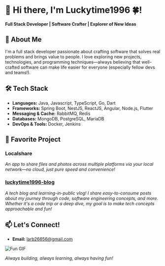 # 👋 Hi there, I'm Luckytime1996 🍀!  

**Full Stack Developer | Software Crafter | Explorer of New Ideas**


## 🚀 About Me

I'm a full stack developer passionate about crafting software that solves real problems and brings value to people. I love exploring new projects, technologies, and programming techniques—always believing that well-crafted software can make life easier for everyone (especially fellow devs and teams!).


## 🛠️ Tech Stack

- **Languages:** Java, Javascript, TypeScript, Go, Dart
- **Frameworks:** Spring Boot, NestJS, ReactJS, Angular, Node.js, Flutter
- **Messaging & Cache:** RabbitMQ, Redis
- **Databases:** MongoDB, PostgreSQL, MariaDB
- **DevOps & Tools:** Docker, Jenkins


## 🌟 Favorite Project

### Localshare
*An app to share files and photos across multiple platforms via your local network—no cloud, just pure speed and convenience!*

### [luckytime1996-blog](https://blog.luckytime1996.dev)  
*A tech blog and learning-in-public vlog! I share easy-to-consume posts about my journey through code, software engineering concepts, and more. Whether it's a code trip or a deep dive, my goal is to make tech concepts approachable and fun!*

## 📫 Let's Connect!

- **Email:** larb26656@gmail.com


![Fun GIF](https://media.giphy.com/media/13HgwGsXF0aiGY/giphy.gif)


*Always building, always learning, always having fun!*